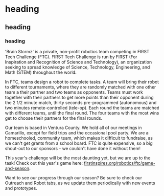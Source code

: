 # heading
## heading
### heading

'Brain Stormz' is a private, non-profit robotics team competing in FIRST Tech Challenge (FTC). FIRST Tech Challenge is run by FIRST (For Inspiration and Recognition of Science and Technology), an organization seeking to spread knowledge of Science, Technology, Engineering, and Math (STEM) throughout the world.   

In FTC, teams design a robot to complete tasks. A team will bring their robot to different tournaments, where they are randomly matched with one other team a their partner and two teams as opponents. Teams must work together with their partners to get more points than their opponent during the 2 1/2 minute match, thirty seconds pre-programmed (autonomous) and two minutes remote-controlled (tele-op). Each round the teams are matched with different teams, until the final round. The four teams with the most wins get to choose their partners for the final rounds.   

Our team is based in Ventura County. We hold all of our meetings in Camarillo, except for field trips and the occasional pool party. We are a homeschooled, community team, which makes it difficult to fundraise, as we can't get grants from a school board. FTC is quite expensive, so a big shout-out to our sponsors - we couldn't have done it without them!    

This year's challenge will be the most daunting yet, but we are up to the task! Check out this year's game here: [firstinspires.org/robotics/ftc/game-and-season](https://www.firstinspires.org/robotics/ftc/game-and-season).

Want to see our progress through our season? Be sure to check our Outreach and Robot tabs, as we update them periodically with new events and prototypes.
